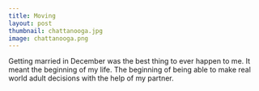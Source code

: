 ```yaml
---
title: Moving
layout: post
thumbnail: chattanooga.jpg
image: chattanooga.png
---
```


Getting married in December was the best thing to ever happen to me. It meant the beginning of my life. The beginning of being able to make real world adult decisions with the help of my partner.